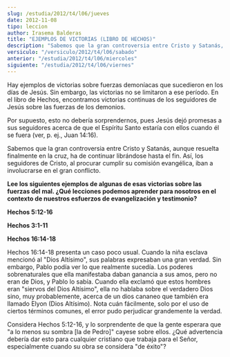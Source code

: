 ```yaml
---
slug: /estudia/2012/t4/l06/jueves
date: 2012-11-08
tipo: leccion
author: Irasema Balderas
title: "EJEMPLOS DE VICTORIAS (LIBRO DE HECHOS)"
description: "Sabemos que la gran controversia entre Cristo y Satanás, aunque resuelta  finalmente en la cruz, ha de continuar librándose hasta el fin. Así, los  seguidores de Cristo, al procurar cumplir su comisión evangélica, iban a  involucrarse en el gran conflicto."
versiculo: "/versiculo/2012/t4/l06/sabado"
anterior: "/estudia/2012/t4/l06/miercoles"
siguiente: "/estudia/2012/t4/l06/viernes"
---
```


Hay ejemplos de victorias sobre fuerzas demoníacas que sucedieron en los días de Jesús. Sin embargo, las victorias no se limitaron a ese período. En el libro de Hechos, encontramos victorias continuas de los seguidores de Jesús sobre las fuerzas de los demonios.

Por supuesto, esto no debería sorprendernos, pues Jesús dejó promesas a sus seguidores acerca de que el Espíritu Santo estaría con ellos cuando él se fuera (ver, p. ej., Juan 14:16).

Sabemos que la gran controversia entre Cristo y Satanás, aunque resuelta finalmente en la cruz, ha de continuar librándose hasta el fin. Así, los seguidores de Cristo, al procurar cumplir su comisión evangélica, iban a involucrarse en el gran conflicto.

**Lee los siguientes ejemplos de algunas de esas victorias sobre las fuerzas del mal. ¿Qué lecciones podemos aprender para nosotros en el contexto de nuestros esfuerzos de evangelización y testimonio?**

**Hechos 5:12-16**

**Hechos 3:1-11**

**Hechos 16:14-18**

Hechos 16:14-18 presenta un caso poco usual. Cuando la niña esclava mencionó al "Dios Altísimo", sus palabras expresaban una gran verdad. Sin embargo, Pablo podía ver lo que realmente sucedía. Los poderes sobrenaturales que ella manifestaba daban ganancia a sus amos, pero no eran de Dios, y Pablo lo sabía. Cuando ella exclamó que estos hombres eran "siervos del Dios Altísimo", ella no hablaba sobre el verdadero Dios sino, muy probablemente, acerca de un dios cananeo que también era llamado Elyon (Dios Altísimo). Nota cuán fácilmente, solo por el uso de ciertos términos comunes, el error pudo perjudicar grandemente la verdad.

Considera Hechos 5:12-16, y lo sorprendente de que la gente esperara que "a lo menos su sombra [la de Pedro]" cayese sobre ellos. ¿Qué advertencia debería dar esto para cualquier cristiano que trabaja para el Señor, especialmente cuando su obra se considera "de éxito"?
